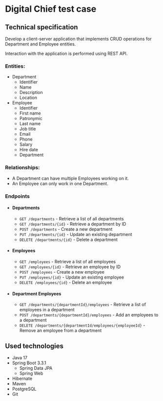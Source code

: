 # Digital Chief test case

## Technical specification

Develop a client-server application that implements CRUD operations for Department and Employee entities.

Interaction with the application is performed using REST API.

### Entities:

* Department
    * Identifier
    * Name
    * Description
    * Location
* Employee
    * Identifier
    * First name
    * Patronymic
    * Last name
    * Job title
    * Email
    * Phone
    * Salary
    * Hire date
    * Department

### Relationships:

* A Department can have multiple Employees working on it.
* An Employee can only work in one Department.

### Endpoints

* #### Departments

    * `GET /departments` - Retrieve a list of all departments
    * `GET /departments/{id}` - Retrieve a department by ID
    * `POST /departments` - Create a new department
    * `PUT /departments/{id}` - Update an existing department
    * `DELETE /departments/{id}` - Delete a department 

* #### Employees

    * `GET /employees` - Retrieve a list of all employees
    * `GET /employees/{id}` - Retrieve an employee by ID
    * `POST /employees` - Create a new employee
    * `PUT /employees/{id}` - Update an existing employee
    * `DELETE /employees/{id}` - Delete an employee

* #### Department Employees

    * `GET /departments/{departmentId}/employees` - Retrieve a list of employees in a department
    * `POST /departments/{departmentId}/employees` - Add an employees to a department
    * `DELETE /departments/{departmentId/employees/{employeeId}` - Remove an employee from a department

## Used technologies

- Java 17
- Spring Boot 3.3.1
  - Spring Data JPA
  - Spring Web
- Hibernate
- Maven
- PostgreSQL
- Git
